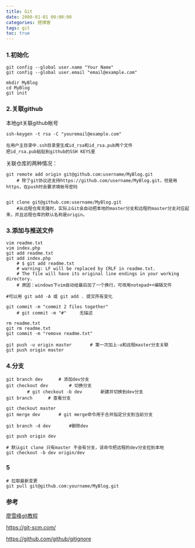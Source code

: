 ```yaml
---
title: Git
date: 2000-01-01 00:00:00
categories: 搭博客
tags: git
toc: true
---
```


### 1.初始化
```
git config --global user.name "Your Name"
git config --global user.email "email@example.com"

mkdir MyBlog
cd MyBlog
git init
```

### 2.关联github
本地git关联github帐号
```
ssh-keygen -t rsa -C "youremail@example.com"

在用户主目录中.ssh目录里生成id_rsa和id_rsa.pub两个文件
把id_rsa.pub粘贴到github的SSH KEYS里
```

关联仓库的两种情况：
```
git remote add origin git@github.com:username/MyBlog.git
	# 除了git协议还支持https://github.com/username/MyBlog.git，但是用https，在push时会要求填帐号密码


git clone git@github.com:username/MyBlog.git
	#从远程仓库克隆时，实际上Git会自动把本地的master分支和远程的master分支对应起来，并且远程仓库的默认名称是origin。
```

### 3.添加与推送文件
```
vim readme.txt
vim index.php
git add readme.txt
git add index.php
    # $ git add readme.txt
    # warning: LF will be replaced by CRLF in readme.txt.
    # The file will have its original line endings in your working directory.
    # 原因：windows下vim自动给最后加了一个换行，可改用notepad++编辑文件

#可以用 git add -A 或 git add . 提交所有变化

git commit -m "commit 2 files together"
    # git commit -m "#"     无描述

rm readme.txt
git rm readme.txt
git commit -m "remove readme.txt"

git push -u origin master       # 第一次加上-u和远程master分支关联
git push origin master

```

### 4.分支
```
git branch dev      # 添加dev分支
git checkout dev        # 切换分支      
        # git checkout -b dev       新建并切换到dev分支
git branch      # 查看分支

git checkout master
git merge dev       # git merge命令用于合并指定分支到当前分支

git branch -d dev       #删除dev

git push origin dev

# 默认git clone 只有master 不会有分支，该命令把远程的dev分支拉到本地
git checkout -b dev origin/dev
```

### 5
```
# 拉取最新变更
git pull git@github.com:yourname/MyBlog.git
```

### 参考
[廖雪峰git教程](https://www.liaoxuefeng.com/wiki/0013739516305929606dd18361248578c67b8067c8c017b000)

https://git-scm.com/

https://github.com/github/gitignore


